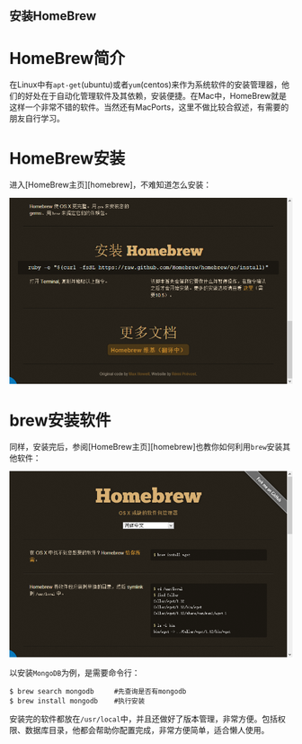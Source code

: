 安装HomeBrew
------------

#  HomeBrew简介

在Linux中有`apt-get`(ubuntu)或者`yum`(centos)来作为系统软件的安装管理器，他们的好处在于自动化管理软件及其依赖，安装便捷。在Mac中，HomeBrew就是这样一个非常不错的软件。当然还有MacPorts，这里不做比较合叙述，有需要的朋友自行学习。

#  HomeBrew安装

进入[HomeBrew主页][homebrew]，不难知道怎么安装：

![安装HomeBrew](../img/9/001.png)

#  brew安装软件

同样，安装完后，参阅[HomeBrew主页][homebrew]也教你如何利用`brew`安装其他软件：

![brew安装软件](../img/9/002.png)

以安装`MongoDB`为例，是需要命令行：

```
$ brew search mongodb     #先查询是否有mongodb
$ brew install mongodb    #执行安装
```

安装完的软件都放在`/usr/local`中，并且还做好了版本管理，非常方便。包括权限、数据库目录，他都会帮助你配置完成，非常方便简单，适合懒人使用。
